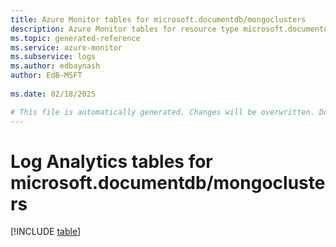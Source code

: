 ```yaml
---
title: Azure Monitor tables for microsoft.documentdb/mongoclusters
description: Azure Monitor tables for resource type microsoft.documentdb/mongoclusters
ms.topic: generated-reference
ms.service: azure-monitor
ms.subservice: logs
ms.author: edbaynash
author: EdB-MSFT
   
ms.date: 02/18/2025

# This file is automatically generated. Changes will be overwritten. Do not change this file directly.
---
```


# Log Analytics tables for microsoft.documentdb/mongoclusters  

[!INCLUDE [table](~/reusable-content/ce-skilling/azure/includes/azure-monitor/reference/tables/microsoft-documentdb_mongoclusters-include.md)]


